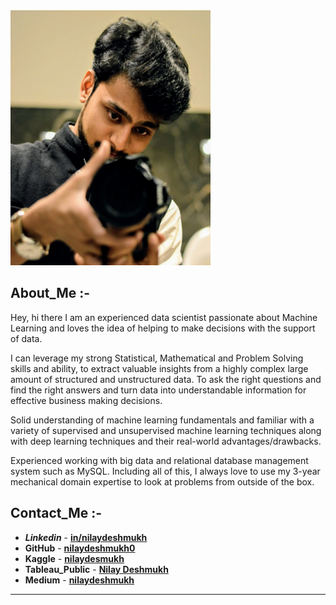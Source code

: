 
<img src="Images/dp.jpg" width="320" height="408" style="horizontal-align:middle"/>

## About_Me :-

Hey, hi there
I am an experienced data scientist passionate about Machine Learning and loves the idea of helping to make decisions with the support of data.

I can leverage my strong Statistical, Mathematical and Problem Solving skills and ability, to extract valuable insights from a highly complex large amount of structured and unstructured data. To ask the right questions and find the right answers and turn data into understandable information for effective business making decisions.

Solid understanding of machine learning fundamentals and familiar with a variety of supervised and unsupervised machine learning techniques along with deep learning techniques and their real-world advantages/drawbacks.

Experienced working with big data and relational database management system such as MySQL.
Including all of this, I always love to use my 3-year mechanical domain expertise to look at problems from outside of the box.


## Contact_Me :-

* ***Linkedin*** - [**in/nilaydeshmukh**](https://www.linkedin.com/in/nilaydeshmukh/)
* **GitHub** - [**nilaydeshmukh0**](https://github.com/nilaydeshmukh0)
* **Kaggle** - [**nilaydesmukh**](https://www.kaggle.com/nilaydesmukh)
* **Tableau_Public** - [**Nilay Deshmukh**](https://public.tableau.com/profile/nilay.deshmukh)
* **Medium** - [**nilaydeshmukh**](https://medium.com/@nilaydeshmukh)


---
